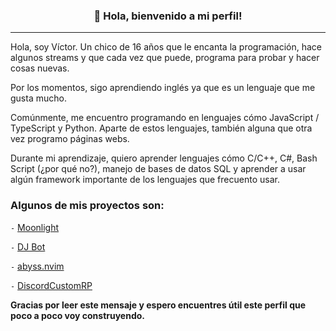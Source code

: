 <h3 align="center">👋 Hola, bienvenido a mi perfil!</h3>

---

Hola, soy Víctor. Un chico de 16 años que le encanta la programación, hace algunos streams y que cada vez que puede, programa para probar y hacer cosas nuevas.

Por los momentos, sigo aprendiendo inglés ya que es un lenguaje que me gusta mucho.

Comúnmente, me encuentro programando en lenguajes cómo JavaScript / TypeScript y Python. Aparte de estos lenguajes, también alguna que otra vez programo páginas webs.

Durante mi aprendizaje, quiero aprender lenguajes cómo C/C++, C#, Bash Script (¿por qué no?), manejo de bases de datos SQL y aprender a usar algún framework importante de los lenguajes que frecuento usar.

### Algunos de mis proyectos son:
`-` [Moonlight](https://github.com/barrientosvctor/Moonlight)

`-` [DJ Bot](https://github.com/barrientosvctor/DJBot)

`-` [abyss.nvim](https://github.com/barrientosvctor/abyss.nvim)

`-` [DiscordCustomRP](https://github.com/barrientosvctor/DiscordCustomRP)

**Gracias por leer este mensaje y espero encuentres útil este perfil que poco a poco voy construyendo.**
